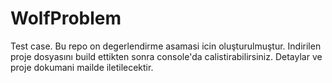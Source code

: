 # WolfProblem
 Test case.  Bu repo on degerlendirme asamasi icin oluşturulmuştur.  Indirilen proje dosyasını build ettikten sonra console'da calistirabilirsiniz.  Detaylar ve proje dokumani mailde iletilecektir.
